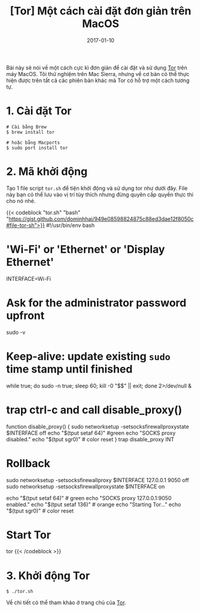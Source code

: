 ﻿---
title: "[Tor] Một cách cài đặt đơn giản trên MacOS"
slug: tor-on-mac
date: 2017-01-10
categories:
- Lập Trình
- Tor
tags:
- tor
keywords:
- tor simple macos
autoThumbnailImage: true
thumbnailImagePosition: left
thumbnailImage: //res.cloudinary.com/dominhhai/image/upload/code/tor.png
metaAlignment: center
---
Bài này sẽ nói về một cách cực kì đơn giản để cài đặt và sử dụng <a href="https://www.torproject.org/" target="_blank" rel="noopener noreferrer">Tor</a> trên máy MacOS.
Tôi thử nghiệm trên Mac Sierra, nhưng về cơ bản có thể thực hiện được trên tất cả các phiên bản khác mà Tor có hỗ trợ một cách tương tự.
<!--more-->

# 1. Cài đặt Tor
```
# Cài bằng Brew
$ brew install tor

# hoặc bằng Macports
$ sudo port install tor
```

# 2. Mã khởi động
Tạo 1 file script `tor.sh` để tiện khởi động và sử dụng tor như dưới đây.
File này bạn có thể lưu vào vị trí tùy thích nhưng đừng quyên cấp quyền thực thi cho nó nhé.

{{< codeblock  "tor.sh" "bash" "https://gist.github.com/dominhhai/949e08598824875c88ed3dae12f8050c#file-tor-sh">}}
#!/usr/bin/env bash

# 'Wi-Fi' or 'Ethernet' or 'Display Ethernet'
INTERFACE=Wi-Fi

# Ask for the administrator password upfront
sudo -v

# Keep-alive: update existing `sudo` time stamp until finished
while true; do sudo -n true; sleep 60; kill -0 "$$" || exit; done 2>/dev/null &

# trap ctrl-c and call disable_proxy()
function disable_proxy() {
    sudo networksetup -setsocksfirewallproxystate $INTERFACE off
    echo "$(tput setaf 64)" #green
    echo "SOCKS proxy disabled."
    echo "$(tput sgr0)" # color reset
}
trap disable_proxy INT

# Rollback
sudo networksetup -setsocksfirewallproxy $INTERFACE 127.0.0.1 9050 off
sudo networksetup -setsocksfirewallproxystate $INTERFACE on

echo "$(tput setaf 64)" # green
echo "SOCKS proxy 127.0.0.1:9050 enabled."
echo "$(tput setaf 136)" # orange
echo "Starting Tor..."
echo "$(tput sgr0)" # color reset

# Start Tor
tor
{{< /codeblock >}}

# 3. Khởi động Tor
```
$ ./tor.sh
```

Về chi tiết có thể tham khảo ở trang chủ của <a href="https://www.torproject.org/docs/tor-doc-osx.html.en" target="_blank" rel="noopener noreferrer">Tor</a>.